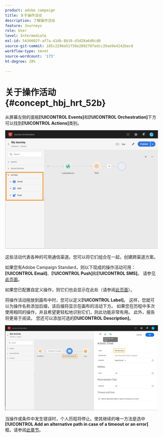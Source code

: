 ```yaml
---
product: adobe campaign
title: 关于操作活动
description: 了解操作活动
feature: Journeys
role: User
level: Intermediate
exl-id: 5436602f-af7a-41db-8b10-d3d28a6d0cd0
source-git-commit: 185c2296a51f58e2092787edcc35ee9e4242bec8
workflow-type: tm+mt
source-wordcount: '173'
ht-degree: 28%

---
```


# 关于操作活动 {#concept_hbj_hrt_52b}

从屏幕左侧的面板&#x200B;**[!UICONTROL Events]**&#x200B;和&#x200B;**[!UICONTROL Orchestration]**&#x200B;下方可以找到&#x200B;**[!UICONTROL Actions]**&#x200B;类别。

![](../assets/journey58.png)

这些活动代表各种的可用通信渠道。您可以将它们组合在一起，创建跨渠道方案。

如果您有Adobe Campaign Standard，则以下现成的操作活动可用： **[!UICONTROL Email]**、**[!UICONTROL Push]**&#x200B;和&#x200B;**[!UICONTROL SMS]**。 请参见[此页面](../building-journeys/using-adobe-campaign-actions.md)。

如果您已配置自定义操作，则它们也会显示在此处（请参阅[此页面](../building-journeys/using-custom-actions.md)）。

将操作活动拖放到画布中时，您可以定义&#x200B;**[!UICONTROL Label]**。 这样，您就可以为操作名称添加后缀，该后缀将显示在画布的活动下方。 如果您在历程中多次使用相同的操作，并且希望更轻松地识别它们，则此功能非常有用。 此外，报告将更易于阅读。 您还可以添加可选的&#x200B;**[!UICONTROL Description]**。

![](../assets/journey59bis.png)

当操作或条件中发生错误时，个人历程将停止。使其继续的唯一方法是选中 **[!UICONTROL Add an alternative path in case of a timeout or an error]** 框。请参阅[此章节](../building-journeys/using-the-journey-designer.md#paths)。
